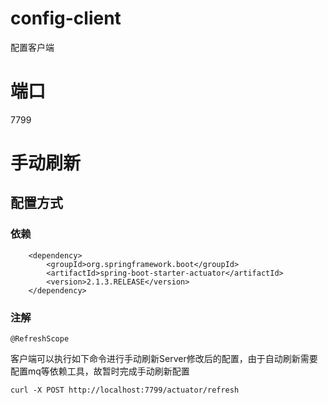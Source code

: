 # config-client
配置客户端

# 端口
7799

# 手动刷新

## 配置方式

### 依赖
```
    <dependency>
        <groupId>org.springframework.boot</groupId>
        <artifactId>spring-boot-starter-actuator</artifactId>
        <version>2.1.3.RELEASE</version>
    </dependency>
```

### 注解

```
@RefreshScope
```


客户端可以执行如下命令进行手动刷新Server修改后的配置，由于自动刷新需要配置mq等依赖工具，故暂时完成手动刷新配置
```
curl -X POST http://localhost:7799/actuator/refresh
```